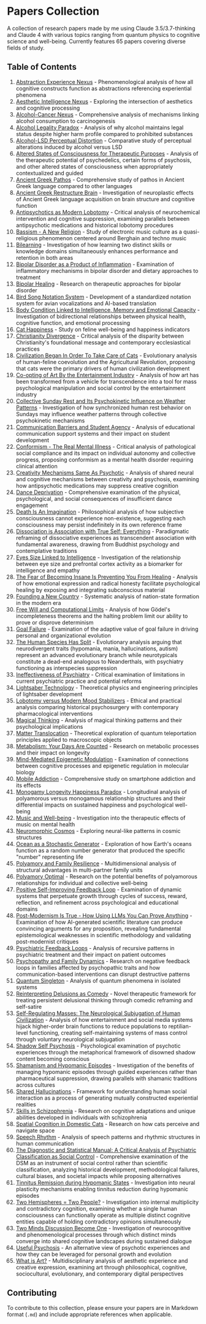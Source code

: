 # Papers Collection

A collection of research papers made by me using Claude 3.5/3.7-thinking and Claude 4 with various topics ranging from quantum physics to cognitive science and well-being. Currently features 65 papers covering diverse fields of study.

## Table of Contents

1. [Abstraction Experience Nexus](abstraction_experience_nexus.md) - Phenomenological analysis of how all cognitive constructs function as abstractions referencing experiential phenomena
2. [Aesthetic Intelligence Nexus](aesthetic_intelligence_nexus.md) - Exploring the intersection of aesthetics and cognitive processing
3. [Alcohol-Cancer Nexus](alcohol_cancer_connection.md) - Comprehensive analysis of mechanisms linking alcohol consumption to carcinogenesis
4. [Alcohol Legality Paradox](alcohol_legality_paradox.md) - Analysis of why alcohol maintains legal status despite higher harm profile compared to prohibited substances
5. [Alcohol-LSD Perceptual Distortion](alcohol_lsd_perceptual_distortion.md) - Comparative study of perceptual alterations induced by alcohol versus LSD
6. [Altered States of Consciousness for Therapeutic Purposes](altered_states_therapeutic_potential.md) - Analysis of the therapeutic potential of psychedelics, certain forms of psychosis, and other altered states of consciousness when appropriately contextualized and guided
7. [Ancient Greek Pathos](ancient_greek_pathos.md) - Comprehensive study of pathos in Ancient Greek language compared to other languages
8. [Ancient Greek Restructure Brain](ancient_greek_restructure_brain.md) - Investigation of neuroplastic effects of Ancient Greek language acquisition on brain structure and cognitive function
9. [Antipsychotics as Modern Lobotomy](antipsychotics_modern_lobotomy.md) - Critical analysis of neurochemical intervention and cognitive suppression, examining parallels between antipsychotic medications and historical lobotomy procedures
10. [Bassism - A New Religion](bassism_new_religion.md) - Study of electronic music culture as a quasi-religious phenomenon centered around Berghain and techno music
11. [Bilearning](bilearning.md) - Investigation of how learning two distinct skills or knowledge domains simultaneously enhances performance and retention in both areas
12. [Bipolar Disorder as a Product of Inflammation](bipolar_inflammation_diet.md) - Examination of inflammatory mechanisms in bipolar disorder and dietary approaches to treatment
13. [Bipolar Healing](bipolar_healing.md) - Research on therapeutic approaches for bipolar disorder
14. [Bird Song Notation System](bird_song_notation_system.md) - Development of a standardized notation system for avian vocalizations and AI-based translation
15. [Body Condition Linked to Intelligence, Memory and Emotional Capacity](body_condition_intelligence_memory_emotion.md) - Investigation of bidirectional relationships between physical health, cognitive function, and emotional processing
16. [Cat Happiness](cat_happiness.md) - Study on feline well-being and happiness indicators
17. [Christianity Divergence](christianity_divergence.md) - Critical analysis of the disparity between Christianity's foundational message and contemporary ecclesiastical practices
18. [Civilization Began In Order To Take Care of Cats](civilization_began_for_cats.md) - Evolutionary analysis of human-feline coevolution and the Agricultural Revolution, proposing that cats were the primary drivers of human civilization development
19. [Co-opting of Art By the Entertainment Industry](co_opting_art_entertainment_industry.md) - Analysis of how art has been transformed from a vehicle for transcendence into a tool for mass psychological manipulation and social control by the entertainment industry
20. [Collective Sunday Rest and Its Psychokinetic Influence on Weather Patterns](sunday_psychokinetic_weather.md) - Investigation of how synchronized human rest behavior on Sundays may influence weather patterns through collective psychokinetic mechanisms
21. [Communication Barriers and Student Agency](communication_barriers_education.md) - Analysis of educational communication support systems and their impact on student development
22. [Conformism - The Real Mental Illness](conformism_real_mental_illness.md) - Critical analysis of pathological social compliance and its impact on individual autonomy and collective progress, proposing conformism as a mental health disorder requiring clinical attention
23. [Creativity Mechanisms Same As Psychotic](creativity_mechanisms_psychotic.md) - Analysis of shared neural and cognitive mechanisms between creativity and psychosis, examining how antipsychotic medications may suppress creative cognition
24. [Dance Deprivation](dance_deprivation.md) - Comprehensive examination of the physical, psychological, and social consequences of insufficient dance engagement
25. [Death Is An Imagination](death_is_imagination.md) - Philosophical analysis of how subjective consciousness cannot experience non-existence, suggesting each consciousness may persist indefinitely in its own reference frame
26. [Dissociation is Association with True Self: Everything](dissociation_association_true_self.md) - Paradigmatic reframing of dissociative experiences as transcendent association with fundamental awareness, drawing from Buddhist psychology and contemplative traditions
27. [Eyes Size Linked to Intelligence](eyes_size_intelligence_correlation.md) - Investigation of the relationship between eye size and prefrontal cortex activity as a biomarker for intelligence and empathy
28. [The Fear of Becoming Insane Is Preventing You From Healing](fear_insanity_healing.md) - Analysis of how emotional expression and radical honesty facilitate psychological healing by exposing and integrating subconscious material
29. [Founding a New Country](founding_new_country.md) - Systematic analysis of nation-state formation in the modern era
30. [Free Will and Computational Limits](free_will_computational_limits.md) - Analysis of how Gödel's incompleteness theorems and the halting problem limit our ability to prove or disprove determinism
31. [Goal Failure](goal_failure.md) - Examination of the adaptive value of goal failure in driving personal and organizational evolution
32. [The Human Species Has Split](human_species_split.md) - Evolutionary analysis arguing that neurodivergent traits (hypomania, mania, hallucinations, autism) represent an advanced evolutionary branch while neurotypicals constitute a dead-end analogous to Neanderthals, with psychiatry functioning as interspecies suppression
33. [Ineffectiveness of Psychiatry](ineffectiveness_psychiatry.md) - Critical examination of limitations in current psychiatric practice and potential reforms
34. [Lightsaber Technology](lightsaber_technology.md) - Theoretical physics and engineering principles of lightsaber development
35. [Lobotomy versus Modern Mood Stabilizers](lobotomy_vs_mood_stabilizers.md) - Ethical and practical analysis comparing historical psychosurgery with contemporary pharmacological interventions
36. [Magical Thinking](magical_thinking.md) - Analysis of magical thinking patterns and their psychological implications
37. [Matter Translocation](matter_translocation.md) - Theoretical exploration of quantum teleportation principles applied to macroscopic objects
38. [Metabolism: Your Days Are Counted](metabolism-your_days_are_counted.md) - Research on metabolic processes and their impact on longevity
39. [Mind-Mediated Epigenetic Modulation](mind_mediated_epigenetic.md) - Examination of connections between cognitive processes and epigenetic regulation in molecular biology
40. [Mobile Addiction](mobile_addiction.md) - Comprehensive study on smartphone addiction and its effects
41. [Monogamy Longevity Happiness Paradox](monogamy_longevity_happiness_paradox.md) - Longitudinal analysis of polyamorous versus monogamous relationship structures and their differential impacts on sustained happiness and psychological well-being
42. [Music and Well-being](music_well_being.md) - Investigation into the therapeutic effects of music on mental health
43. [Neuromorphic Cosmos](neuromorphic_cosmos.md) - Exploring neural-like patterns in cosmic structures
44. [Ocean as a Stochastic Generator](ocean_stochastic_generator.md) - Exploration of how Earth's oceans function as a random number generator that produced the specific "number" representing life
45. [Polyamory and Family Resilience](polyamory_family_resilience.md) - Multidimensional analysis of structural advantages in multi-partner family units
46. [Polyamory Optimal](polyamory_optimal.md) - Research on the potential benefits of polyamorous relationships for individual and collective well-being
47. [Positive Self-Improving Feedback Loop](positive_self_improving_feedback_loop.md) - Examination of dynamic systems that perpetuate growth through cycles of success, reward, reflection, and refinement across psychological and educational domains
48. [Post-Modernism Is True - How Using LLMs You Can Prove Anything](postmodernism_llm_proof.md) - Examination of how AI-generated scientific literature can produce convincing arguments for any proposition, revealing fundamental epistemological weaknesses in scientific methodology and validating post-modernist critiques
49. [Psychiatric Feedback Loops](psychiatric_feedback_loops.md) - Analysis of recursive patterns in psychiatric treatment and their impact on patient outcomes
50. [Psychopathy and Family Dynamics](psychopathy_family_dynamics.md) - Research on negative feedback loops in families affected by psychopathic traits and how communication-based interventions can disrupt destructive patterns
51. [Quantum Singleton](quantum_singleton.md) - Analysis of quantum phenomena in isolated systems
52. [Reinterpreting Delusions as Comedy](reinterpreting_delusions_comedy.md) - Novel therapeutic framework for treating persistent delusional thinking through comedic reframing and self-satire
53. [Self-Regulating Masses: The Neurological Subjugation of Human Civilization](self_regulating_masses.md) - Analysis of how entertainment and social media systems hijack higher-order brain functions to reduce populations to reptilian-level functioning, creating self-maintaining systems of mass control through voluntary neurological subjugation
54. [Shadow Self Psychosis](shadow_self_psychosis.md) - Psychological examination of psychotic experiences through the metaphorical framework of disowned shadow content becoming conscious
55. [Shamanism and Hypomanic Episodes](shamanism_hypomanic_guidance.md) - Investigation of the benefits of managing hypomanic episodes through guided experiences rather than pharmaceutical suppression, drawing parallels with shamanic traditions across cultures
56. [Shared Hallucinations](shared_hallucinations.md) - Framework for understanding human social interaction as a process of generating mutually constructed experiential realities
57. [Skills in Schizophrenia](skills_schizophrenia.md) - Research on cognitive adaptations and unique abilities developed in individuals with schizophrenia
58. [Spatial Cognition in Domestic Cats](spatial_cognition-domestic_cats.md) - Research on how cats perceive and navigate space
59. [Speech Rhythm](speech_rhythm.md) - Analysis of speech patterns and rhythmic structures in human communication
60. [The Diagnostic and Statistical Manual: A Critical Analysis of Psychiatric Classification as Social Control](dsm_critical_analysis.md) - Comprehensive examination of the DSM as an instrument of social control rather than scientific classification, analyzing historical development, methodological failures, cultural biases, and societal impacts while proposing alternatives
61. [Tinnitus Remission during Hypomanic States](tinnitus_remission_in_hypomania.md) - Investigation into neural plasticity mechanisms enabling tinnitus reduction during hypomanic episodes
62. [Two Hemispheres = Two People?](two_hemispheres_two_people.md) - Investigation into internal multiplicity and contradictory cognition, examining whether a single human consciousness can functionally operate as multiple distinct cognitive entities capable of holding contradictory opinions simultaneously
63. [Two Minds Discussion Become One](two_minds_discussion_become_one.md) - Investigation of neurocognitive and phenomenological processes through which distinct minds converge into shared cognitive landscapes during sustained dialogue
64. [Useful Psychosis](useful_psychosis.md) - An alternative view of psychotic experiences and how they can be leveraged for personal growth and evolution
65. [What is Art?](what_is_art.md) - Multidisciplinary analysis of aesthetic experience and creative expression, examining art through philosophical, cognitive, sociocultural, evolutionary, and contemporary digital perspectives

## Contributing

To contribute to this collection, please ensure your papers are in Markdown format (`.md`) and include appropriate references when applicable.
